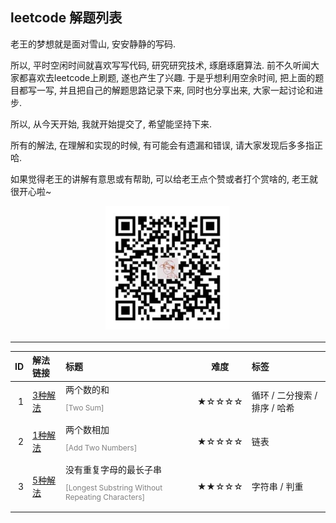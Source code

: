 ## leetcode 解题列表

老王的梦想就是面对雪山, 安安静静的写码. 

所以, 平时空闲时间就喜欢写写代码, 研究研究技术, 琢磨琢磨算法. 前不久听闻大家都喜欢去leetcode上刷题, 遂也产生了兴趣. 于是乎想利用空余时间, 把上面的题目都写一写, 并且把自己的解题思路记录下来, 同时也分享出来, 大家一起讨论和进步.

所以, 从今天开始, 我就开始提交了, 希望能坚持下来.

所有的解法, 在理解和实现的时候, 有可能会有遗漏和错误, 请大家发现后多多指正哈.

如果觉得老王的讲解有意思或有帮助, 可以给老王点个赞或者打个赏啥的, 老王就很开心啦~

<div align="center"><img src="https://github.com/simplemain/leetcode/blob/master/qrcode_pay.min.jpg" width="200" height="200" /></div>

---

| ID | 解法链接 |    标题   |  难度  |    标签   |
|---:|:-------|:----------|:-----:|:----------|
| 1 | [3种解法](https://github.com/simplemain/leetcode/blob/master/1/analysis.md) |  两个数的和 <p style="font-size:12px;color:gray">[Two Sum]</p> | ★☆☆☆☆ | 循环 / 二分搜索 / 排序 / 哈希 |
| 2 | [1种解法](https://github.com/simplemain/leetcode/blob/master/2/analysis.md) |  两个数相加 <p style="font-size:12px;color:gray">[Add Two Numbers]</p> | ★☆☆☆☆ | 链表 |
| 3 | [5种解法](https://github.com/simplemain/leetcode/blob/master/3/analysis.md) |  没有重复字母的最长子串 <p style="font-size:12px;color:gray">[Longest Substring Without Repeating Characters]</p> | ★★☆☆☆ | 字符串 / 判重 |


